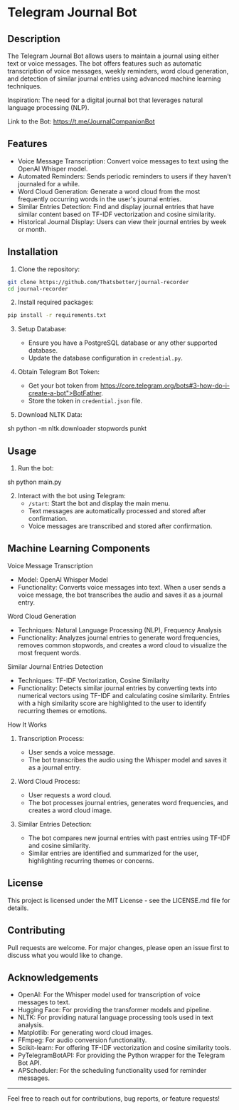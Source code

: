 # Telegram Journal Bot

## Description

The Telegram Journal Bot allows users to maintain a journal using either text or voice messages. The bot offers features
such as automatic transcription of voice messages, weekly reminders, word cloud generation, and detection of similar
journal entries using advanced machine learning techniques.<br>

Inspiration: The need for a digital journal bot that leverages natural language processing (NLP).

Link to the Bot: https://t.me/JournalCompanionBot

## Features

- Voice Message Transcription: Convert voice messages to text using the OpenAI Whisper model.
- Automated Reminders: Sends periodic reminders to users if they haven't journaled for a while.
- Word Cloud Generation: Generate a word cloud from the most frequently occurring words in the user's journal entries.
- Similar Entries Detection: Find and display journal entries that have similar content based on TF-IDF vectorization
  and cosine similarity.
- Historical Journal Display: Users can view their journal entries by week or month.

## Installation

1. Clone the repository:

```sh
git clone https://github.com/Thatsbetter/journal-recorder
cd journal-recorder
``` 

2. Install required packages:

```sh
pip install -r requirements.txt
``` 

3. Setup Database:
    - Ensure you have a PostgreSQL database or any other supported database.
    - Update the database configuration in `credential.py`.

4. Obtain Telegram Bot Token:
    - Get your bot token from https://core.telegram.org/bots#3-how-do-i-create-a-bot">BotFather.
    - Store the token in `credential.json` file.

5. Download NLTK Data:

sh
python -m nltk.downloader stopwords punkt

## Usage

1. Run the bot:

sh
python main.py

2. Interact with the bot using Telegram:
    - `/start`: Start the bot and display the main menu.
    - Text messages are automatically processed and stored after confirmation.
    - Voice messages are transcribed and stored after confirmation.

## Machine Learning Components

Voice Message Transcription

- Model: OpenAI Whisper Model
- Functionality: Converts voice messages into text. When a user sends a voice message, the bot transcribes the audio and
  saves it as a journal entry.

Word Cloud Generation

- Techniques: Natural Language Processing (NLP), Frequency Analysis
- Functionality: Analyzes journal entries to generate word frequencies, removes common stopwords, and creates a word
  cloud to visualize the most frequent words.

Similar Journal Entries Detection

- Techniques: TF-IDF Vectorization, Cosine Similarity
- Functionality: Detects similar journal entries by converting texts into numerical vectors using TF-IDF and calculating
  cosine similarity. Entries with a high similarity score are highlighted to the user to identify recurring themes or
  emotions.

How It Works

1. Transcription Process:
    - User sends a voice message.
    - The bot transcribes the audio using the Whisper model and saves it as a journal entry.

2. Word Cloud Process:
    - User requests a word cloud.
    - The bot processes journal entries, generates word frequencies, and creates a word cloud image.

3. Similar Entries Detection:
    - The bot compares new journal entries with past entries using TF-IDF and cosine similarity.
    - Similar entries are identified and summarized for the user, highlighting recurring themes or concerns.

## License

This project is licensed under the MIT License - see the LICENSE.md file for details.

## Contributing

Pull requests are welcome. For major changes, please open an issue first to discuss what you would like to change.

## Acknowledgements

- OpenAI: For the Whisper model used for transcription of voice messages to text.
- Hugging Face: For providing the transformer models and pipeline.
- NLTK: For providing natural language processing tools used in text analysis.
- Matplotlib: For generating word cloud images.
- FFmpeg: For audio conversion functionality.
- Scikit-learn: For offering TF-IDF vectorization and cosine similarity tools.
- PyTelegramBotAPI: For providing the Python wrapper for the Telegram Bot API.
- APScheduler: For the scheduling functionality used for reminder messages.

---

Feel free to reach out for contributions, bug reports, or feature requests!
